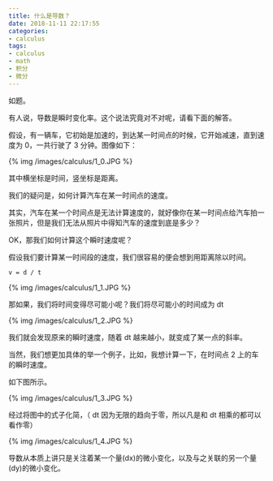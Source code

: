 ```yaml
---
title: 什么是导数？
date: 2018-11-11 22:17:55
categories:
- calculus
tags:
- calculus
- math
- 积分
- 微分
---
```

如题。

<!-- more -->

有人说，导数是瞬时变化率。这个说法究竟对不对呢，请看下面的解答。

假设，有一辆车，它初始是加速的，到达某一时间点的时候，它开始减速，直到速度为 0，一共行驶了 3 分钟。图像如下：

{% img /images/calculus/1_0.JPG %}

其中横坐标是时间，竖坐标是距离。

我们的疑问是，如何计算汽车在某一时间点的速度。

其实，汽车在某一个时间点是无法计算速度的，就好像你在某一时间点给汽车拍一张照片，但是我们无法从照片中得知汽车的速度到底是多少？

OK，那我们如何计算这个瞬时速度呢？

假设我们要计算某一时间段的速度，我们很容易的便会想到用距离除以时间。

	v = d / t
	
{% img /images/calculus/1_1.JPG %}

那如果，我们将时间变得尽可能小呢？我们将尽可能小的时间成为 dt

{% img /images/calculus/1_2.JPG %}

我们就会发现原来的瞬时速度，随着 dt 越来越小，就变成了某一点的斜率。

当然，我们想更加具体的举一个例子，比如，我想计算一下，在时间点 2 上的车的瞬时速度。

如下图所示。

{% img /images/calculus/1_3.JPG %}

经过将图中的式子化简，（ dt 因为无限的趋向于零，所以凡是和 dt 相乘的都可以看作零）

{% img /images/calculus/1_4.JPG %}

导数从本质上讲只是关注着某一个量(dx)的微小变化，以及与之关联的另一个量(dy)的微小变化。






